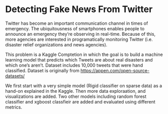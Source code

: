 
# Detecting Fake News From Twitter

Twitter has become an important communication channel in times of emergency.
The ubiquitousness of smartphones enables people to announce an emergency they’re observing in real-time. Because of this, more agencies are interested in programatically monitoring Twitter (i.e. disaster relief organizations and news agencies).

This problem is a Kaggle Comptetion in which the goal is to build a machine learning model that predicts which Tweets are about real disasters and which one’s aren’t.
Dataset includes 10,000 tweets that were hand classified. Dataset is originally from https://appen.com/open-source-datasets/

We first start with a very simple model (Rigid classifier on sparse data) as a hand-on explained in the Kaggle.
Then more data exploraation, and visualizations are added. Two other models including random forest classifier and xgboost classfieir are added and evaluated using different metrics.
